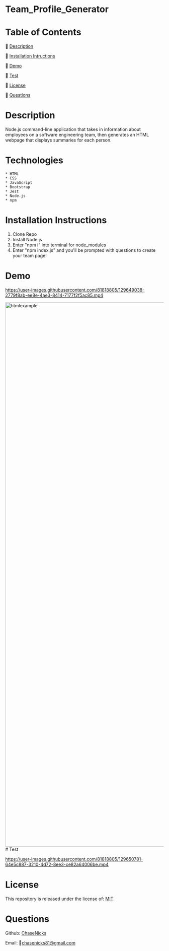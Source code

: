# Team_Profile_Generator

# Table of Contents

  🔎 [Description](https://github.com/ChaseNicks/Team_Profile_Generator#Description)


  🔎 [Installation Intructions](https://github.com/ChaseNicks/Team_Profile_Generator#Installation-Instructions) 


  🔎 [Demo](https://github.com/ChaseNicks/Team_Profile_Generator#Demo)


  🔎 [Test](https://github.com/ChaseNicks/Team_Profile_Generator#Test)


  🔎 [License](https://github.com/ChaseNicks/Team_Profile_Generator#License)


  🔎 [Questions](https://github.com/ChaseNicks/Team_Profile_Generator#Questions)

# Description

  Node.js command-line application that takes in information about employees on a software engineering team, then generates an HTML webpage that displays summaries for each person.

# Technologies

    * HTML
    * CSS
    * JavaScript
    * Bootstrap
    * Jest
    * Node.js
    * npm

# Installation Instructions

  1. Clone Repo
  2. Install Node.js
  3. Enter "npm i" into terminal for node_modules
  4. Enter "npm index.js" and you'll be prompted with questions to create your team page!

# Demo

https://user-images.githubusercontent.com/81818805/129649038-2779f8ab-ee8e-4ae3-8414-7177f2f5ac85.mp4



<img width="1729" alt="htmlexample" src="https://user-images.githubusercontent.com/81818805/129652030-ea4abfb2-4ad3-4b38-a898-e36194977779.png">
# Test 

https://user-images.githubusercontent.com/81818805/129650781-64e5c887-3210-4d72-8ee3-ce82a64006be.mp4
  
# License

  This repository is released under the license of: [MIT](https://opensource.org/licenses/MIT)

# Questions

Github: [ChaseNicks](https://github.com/ChaseNicks)

Email: 📧chasenicks81@gmail.com
